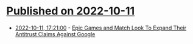 # [Published on 2022-10-11](index.md)

* [2022-10-11, 17:21:00](https://tech.slashdot.org/story/22/10/11/1654240/epic-games-and-match-look-to-expand-their-antitrust-claims-against-google?utm_source=rss1.0mainlinkanon&utm_medium=feed) - [Epic Games and Match Look To Expand Their Antitrust Claims Against Google](https://tech.slashdot.org/story/22/10/11/1654240/epic-games-and-match-look-to-expand-their-antitrust-claims-against-google?utm_source=rss1.0mainlinkanon&utm_medium=feed)
